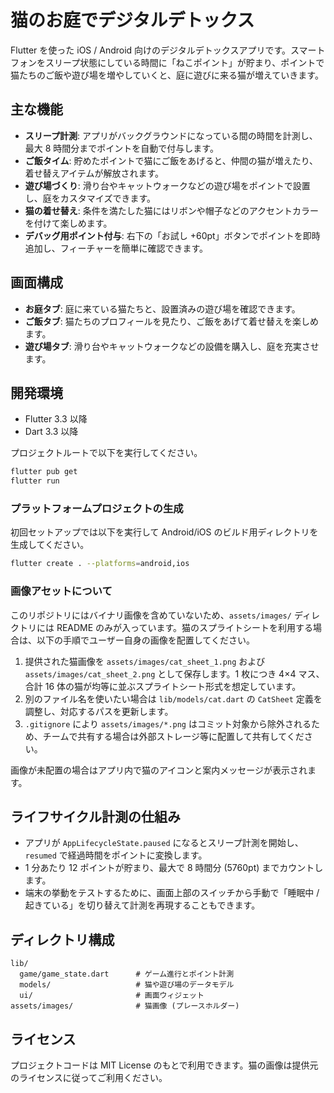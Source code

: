 # 猫のお庭でデジタルデトックス

Flutter を使った iOS / Android 向けのデジタルデトックスアプリです。スマートフォンをスリープ状態にしている時間に「ねこポイント」が貯まり、ポイントで猫たちのご飯や遊び場を増やしていくと、庭に遊びに来る猫が増えていきます。

## 主な機能

- **スリープ計測**: アプリがバックグラウンドになっている間の時間を計測し、最大 8 時間分までポイントを自動で付与します。
- **ご飯タイム**: 貯めたポイントで猫にご飯をあげると、仲間の猫が増えたり、着せ替えアイテムが解放されます。
- **遊び場づくり**: 滑り台やキャットウォークなどの遊び場をポイントで設置し、庭をカスタマイズできます。
- **猫の着せ替え**: 条件を満たした猫にはリボンや帽子などのアクセントカラーを付けて楽しめます。
- **デバッグ用ポイント付与**: 右下の「お試し +60pt」ボタンでポイントを即時追加し、フィーチャーを簡単に確認できます。

## 画面構成

- **お庭タブ**: 庭に来ている猫たちと、設置済みの遊び場を確認できます。
- **ご飯タブ**: 猫たちのプロフィールを見たり、ご飯をあげて着せ替えを楽しめます。
- **遊び場タブ**: 滑り台やキャットウォークなどの設備を購入し、庭を充実させます。

## 開発環境

- Flutter 3.3 以降
- Dart 3.3 以降

プロジェクトルートで以下を実行してください。

```bash
flutter pub get
flutter run
```

### プラットフォームプロジェクトの生成

初回セットアップでは以下を実行して Android/iOS のビルド用ディレクトリを生成してください。

```bash
flutter create . --platforms=android,ios
```

### 画像アセットについて

このリポジトリにはバイナリ画像を含めていないため、`assets/images/` ディレクトリには README のみが入っています。猫のスプライトシートを利用する場合は、以下の手順でユーザー自身の画像を配置してください。

1. 提供された猫画像を `assets/images/cat_sheet_1.png` および `assets/images/cat_sheet_2.png` として保存します。1 枚につき 4×4 マス、合計 16 体の猫が均等に並ぶスプライトシート形式を想定しています。
2. 別のファイル名を使いたい場合は `lib/models/cat.dart` の `CatSheet` 定義を調整し、対応するパスを更新します。
3. `.gitignore` により `assets/images/*.png` はコミット対象から除外されるため、チームで共有する場合は外部ストレージ等に配置して共有してください。

画像が未配置の場合はアプリ内で猫のアイコンと案内メッセージが表示されます。

## ライフサイクル計測の仕組み

- アプリが `AppLifecycleState.paused` になるとスリープ計測を開始し、`resumed` で経過時間をポイントに変換します。
- 1 分あたり 12 ポイントが貯まり、最大で 8 時間分 (5760pt) までカウントします。
- 端末の挙動をテストするために、画面上部のスイッチから手動で「睡眠中 / 起きている」を切り替えて計測を再現することもできます。

## ディレクトリ構成

```
lib/
  game/game_state.dart      # ゲーム進行とポイント計測
  models/                   # 猫や遊び場のデータモデル
  ui/                       # 画面ウィジェット
assets/images/              # 猫画像 (プレースホルダー)
```

## ライセンス

プロジェクトコードは MIT License のもとで利用できます。猫の画像は提供元のライセンスに従ってご利用ください。
